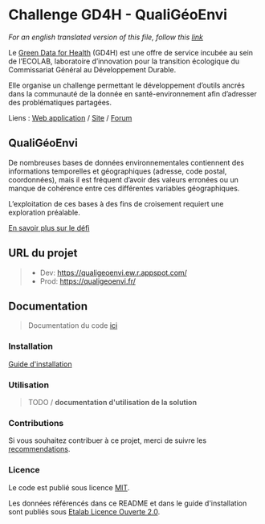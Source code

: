 # Challenge GD4H - QualiGéoEnvi

*For an english translated version of this file, follow this [link](/README.en.md)*

Le <a href="https://gd4h.ecologie.gouv.fr/" target="_blank" rel="noreferrer">Green Data for Health</a> (GD4H) est une offre de service incubée au sein de l’ECOLAB, laboratoire d’innovation pour la transition écologique du Commissariat Général au Développement Durable.

Elle organise un challenge permettant le développement d’outils ancrés dans la communauté de la donnée en santé-environnement afin d’adresser des problématiques partagées.

Liens : 
<a href="https://qualigeoenvi.ew.r.appspot.com//" target="_blank" rel="noreferrer">Web application</a> /
<a href="https://challenge.gd4h.ecologie.gouv.fr/" target="_blank" rel="noreferrer">Site</a> / 
<a href="https://forum.challenge.gd4h.ecologie.gouv.fr/" target="_blank" rel="noreferrer">Forum</a>

## QualiGéoEnvi

De nombreuses bases de données environnementales contiennent des informations temporelles et géographiques (adresse, code postal, coordonnées), mais il est fréquent d’avoir des valeurs erronées ou un manque de cohérence entre ces différentes variables géographiques. 

L’exploitation de ces bases à des fins de croisement requiert une exploration préalable.

<a href="https://challenge.gd4h.ecologie.gouv.fr/defi/?topic=28" target="_blank" rel="noreferrer">En savoir plus sur le défi</a>

## **URL du projet**

> - Dev: https://qualigeoenvi.ew.r.appspot.com/
> - Prod: https://qualigeoenvi.fr/

## **Documentation**

> Documentation du code [ici](./code_documentation.md)

### **Installation**

[Guide d'installation](/INSTALL.md)

### **Utilisation**

>TODO / **documentation d'utilisation de la solution**

### **Contributions**

Si vous souhaitez contribuer à ce projet, merci de suivre les [recommendations](/CONTRIBUTING.md).

### **Licence**

Le code est publié sous licence [MIT](/licence.MIT).

Les données référencés dans ce README et dans le guide d'installation sont publiés sous [Etalab Licence Ouverte 2.0](/licence.etalab-2.0).
